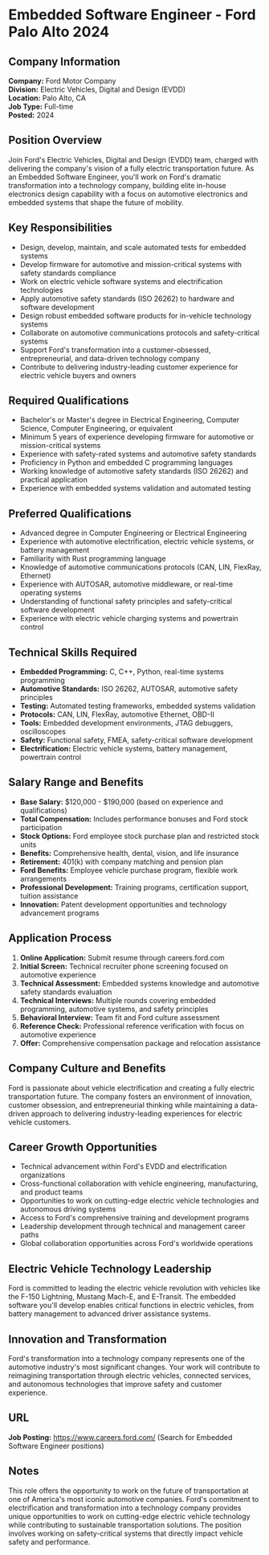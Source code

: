 # Embedded Software Engineer - Ford Palo Alto 2024

## Company Information
**Company:** Ford Motor Company  
**Division:** Electric Vehicles, Digital and Design (EVDD)  
**Location:** Palo Alto, CA  
**Job Type:** Full-time  
**Posted:** 2024  

## Position Overview
Join Ford's Electric Vehicles, Digital and Design (EVDD) team, charged with delivering the company's vision of a fully electric transportation future. As an Embedded Software Engineer, you'll work on Ford's dramatic transformation into a technology company, building elite in-house electronics design capability with a focus on automotive electronics and embedded systems that shape the future of mobility.

## Key Responsibilities
- Design, develop, maintain, and scale automated tests for embedded systems
- Develop firmware for automotive and mission-critical systems with safety standards compliance
- Work on electric vehicle software systems and electrification technologies
- Apply automotive safety standards (ISO 26262) to hardware and software development
- Design robust embedded software products for in-vehicle technology systems
- Collaborate on automotive communications protocols and safety-critical systems
- Support Ford's transformation into a customer-obsessed, entrepreneurial, and data-driven technology company
- Contribute to delivering industry-leading customer experience for electric vehicle buyers and owners

## Required Qualifications
- Bachelor's or Master's degree in Electrical Engineering, Computer Science, Computer Engineering, or equivalent
- Minimum 5 years of experience developing firmware for automotive or mission-critical systems
- Experience with safety-rated systems and automotive safety standards
- Proficiency in Python and embedded C programming languages
- Working knowledge of automotive safety standards (ISO 26262) and practical application
- Experience with embedded systems validation and automated testing

## Preferred Qualifications
- Advanced degree in Computer Engineering or Electrical Engineering
- Experience with automotive electrification, electric vehicle systems, or battery management
- Familiarity with Rust programming language
- Knowledge of automotive communications protocols (CAN, LIN, FlexRay, Ethernet)
- Experience with AUTOSAR, automotive middleware, or real-time operating systems
- Understanding of functional safety principles and safety-critical software development
- Experience with electric vehicle charging systems and powertrain control

## Technical Skills Required
- **Embedded Programming:** C, C++, Python, real-time systems programming
- **Automotive Standards:** ISO 26262, AUTOSAR, automotive safety principles
- **Testing:** Automated testing frameworks, embedded systems validation
- **Protocols:** CAN, LIN, FlexRay, automotive Ethernet, OBD-II
- **Tools:** Embedded development environments, JTAG debuggers, oscilloscopes
- **Safety:** Functional safety, FMEA, safety-critical software development
- **Electrification:** Electric vehicle systems, battery management, powertrain control

## Salary Range and Benefits
- **Base Salary:** $120,000 - $190,000 (based on experience and qualifications)
- **Total Compensation:** Includes performance bonuses and Ford stock participation
- **Stock Options:** Ford employee stock purchase plan and restricted stock units
- **Benefits:** Comprehensive health, dental, vision, and life insurance
- **Retirement:** 401(k) with company matching and pension plan
- **Ford Benefits:** Employee vehicle purchase program, flexible work arrangements
- **Professional Development:** Training programs, certification support, tuition assistance
- **Innovation:** Patent development opportunities and technology advancement programs

## Application Process
1. **Online Application:** Submit resume through careers.ford.com
2. **Initial Screen:** Technical recruiter phone screening focused on automotive experience
3. **Technical Assessment:** Embedded systems knowledge and automotive safety standards evaluation
4. **Technical Interviews:** Multiple rounds covering embedded programming, automotive systems, and safety principles
5. **Behavioral Interview:** Team fit and Ford culture assessment
6. **Reference Check:** Professional reference verification with focus on automotive experience
7. **Offer:** Comprehensive compensation package and relocation assistance

## Company Culture and Benefits
Ford is passionate about vehicle electrification and creating a fully electric transportation future. The company fosters an environment of innovation, customer obsession, and entrepreneurial thinking while maintaining a data-driven approach to delivering industry-leading experiences for electric vehicle customers.

## Career Growth Opportunities
- Technical advancement within Ford's EVDD and electrification organizations
- Cross-functional collaboration with vehicle engineering, manufacturing, and product teams
- Opportunities to work on cutting-edge electric vehicle technologies and autonomous driving systems
- Access to Ford's comprehensive training and development programs
- Leadership development through technical and management career paths
- Global collaboration opportunities across Ford's worldwide operations

## Electric Vehicle Technology Leadership
Ford is committed to leading the electric vehicle revolution with vehicles like the F-150 Lightning, Mustang Mach-E, and E-Transit. The embedded software you'll develop enables critical functions in electric vehicles, from battery management to advanced driver assistance systems.

## Innovation and Transformation
Ford's transformation into a technology company represents one of the automotive industry's most significant changes. Your work will contribute to reimagining transportation through electric vehicles, connected services, and autonomous technologies that improve safety and customer experience.

## URL
**Job Posting:** https://www.careers.ford.com/ (Search for Embedded Software Engineer positions)

## Notes
This role offers the opportunity to work on the future of transportation at one of America's most iconic automotive companies. Ford's commitment to electrification and transformation into a technology company provides unique opportunities to work on cutting-edge electric vehicle technology while contributing to sustainable transportation solutions. The position involves working on safety-critical systems that directly impact vehicle safety and performance.